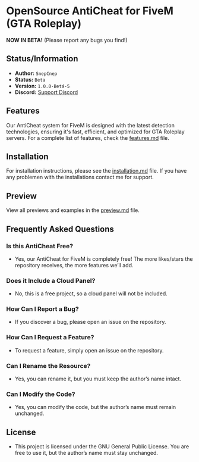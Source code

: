 # OpenSource AntiCheat for FiveM (GTA Roleplay)  
**NOW IN BETA!** (Please report any bugs you find!)

## Status/Information
- **Author:** `SnepCnep`
- **Status:** `Beta`
- **Version:** `1.0.0-Betá-5`
- **Discord:** [Support Discord](https://discord.gg/Dz78Q2bnNt)

## Features
Our AntiCheat system for FiveM is designed with the latest detection technologies, ensuring it's fast, efficient, and optimized for GTA Roleplay servers. For a complete list of features, check the [features.md](documentation/features.md) file.

## Installation
For installation instructions, please see the [installation.md](documentation/installation.md) file.
If you have any problemen with the installations contact me for support.

## Preview
View all previews and examples in the [preview.md](documentation/preview.md) file.

## Frequently Asked Questions

### Is this AntiCheat Free?
- Yes, our AntiCheat for FiveM is completely free! The more likes/stars the repository receives, the more features we’ll add.

### Does it Include a Cloud Panel?
- No, this is a free project, so a cloud panel will not be included.

### How Can I Report a Bug?
- If you discover a bug, please open an issue on the repository.

### How Can I Request a Feature?
- To request a feature, simply open an issue on the repository.

### Can I Rename the Resource?
- Yes, you can rename it, but you must keep the author’s name intact.

### Can I Modify the Code?
- Yes, you can modify the code, but the author’s name must remain unchanged.

## License
- This project is licensed under the GNU General Public License. You are free to use it, but the author’s name must stay unchanged.
